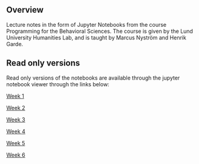 <h2>Overview</h2>

Lecture notes in the form of Jupyter Notebooks from the course Programming for the Behavioral Sciences.
The course is given by the Lund University Humanities Lab, and is taught by Marcus Nyström and Henrik Garde.

<h2>Read only versions</h2>
Read only versions of the notebooks are available through the jupyter notebook viewer through the links below:

<a href="http://nbviewer.jupyter.org/github/marcus-nystrom/python_course/blob/master/Week1_lecture.ipynb">Week 1</a>

<a href="http://nbviewer.jupyter.org/github/marcus-nystrom/python_course/blob/master/Week2_lecture.ipynb">Week 2</a>

<a href="http://nbviewer.jupyter.org/github/marcus-nystrom/python_course/blob/master/Week3_lecture.ipynb">Week 3</a>

<a href="http://nbviewer.jupyter.org/github/marcus-nystrom/python_course/blob/master/Week4_lecture.ipynb">Week 4</a>

<a href="http://nbviewer.jupyter.org/github/marcus-nystrom/python_course/blob/master/Week5_lecture.ipynb">Week 5</a>

<a href="http://nbviewer.jupyter.org/github/marcus-nystrom/python_course/blob/master/Week6_lecture.ipynb">Week 6</a>